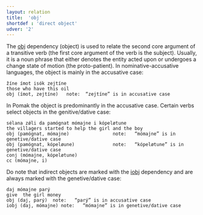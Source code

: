```yaml
---
layout: relation
title:  'obj'
shortdef : 'direct object'
udver: '2'
---
```


The [obj]() dependency (object) is used to relate the second core argument of a transitive verb (the first core argument of the verb is the subject). Usually, it is a noun phrase that either denotes the entity acted upon or undergoes a change state of motion (the proto-patient). In nominative-accusative languages, the object is mainly in the accusative case:

~~~ sdparse
žíne ímot isók zejtíne 
those who have this oil
obj (ímot, zejtíne)   note:  “zejtíne” is in accusative case
~~~

In Pomak the object is predominantly in the accusative case. Certain verbs select objects in the genitive/dative case:

~~~ sdparse
sélana zǿli da pamógnat mómajne i kópeløtune 
the villagers started to help the girl and the boy
obj (pamógnat, mómajne)                note:   “mómajne” is in genetive/dative case
obj (pamógnat, kópeløune)              note:   “kópeløtune” is in genetive/dative case
conj (mómajne, kópeløtune)
cc (mómajne, i)
~~~

Do note that indirect objects are marked with the [iobj]() dependency and are always marked with the genetive/dative case: 
~~~ sdparse
daj mómajne parý 
give  the girl money  
obj (daj, parý)  note:   “parý” is in accusative case
iobj (daj, mómajne) note:   “mómajne” is in genetive/dative case 
~~~
